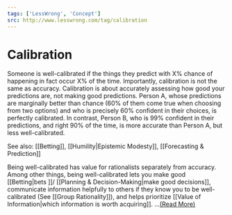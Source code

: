 ```yaml
---
tags: ['LessWrong', 'Concept']
src: http://www.lesswrong.com/tag/calibration
---
```


# Calibration
Someone is well-calibrated if the things they predict with X% chance of happening in fact occur X% of the time. Importantly, calibration is not the same as accuracy. Calibration is about accurately assessing how good your predictions are, not making good predictions. Person A, whose predictions are marginally better than chance (60% of them come true when choosing from two options) and who is precisely 60% confident in their choices, is perfectly calibrated. In contrast, Person B, who is 99% confident in their predictions, and right 90% of the time, is more accurate than Person A, but less well-calibrated.

See also: [[Betting]], [[Humility|Epistemic Modesty]], [[Forecasting & Prediction]]

Being well-calibrated has value for rationalists separately from accuracy. Among other things, being well-calibrated lets you make good [[Betting|bets ]]/ [[Planning & Decision-Making|make good decisions]], communicate information helpfully to others if they know you to be well-calibrated (See [[Group Rationality]]), and helps prioritize [[Value of Information|which information is worth acquiring]]. ...[(Read More)]()

